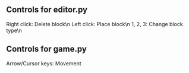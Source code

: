 ## Controls for editor.py
Right click: Delete block\n
Left click: Place block\n
1, 2, 3: Change block type\n

## Controls for game.py
Arrow/Cursor keys: Movement